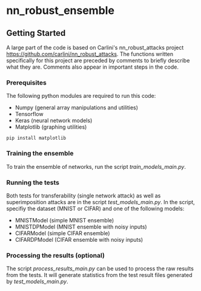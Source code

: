 # nn_robust_ensemble

## Getting Started
A large part of the code is based on Carlini's nn_robust_attacks project https://github.com/carlini/nn_robust_attacks. The functions written specifically for this project are preceded by comments to briefly describe what they are. Comments also appear in important steps in the code.

### Prerequisites
The following python modules are required to run this code:
- Numpy (general array manipulations and utilities)
- Tensorflow 
- Keras (neural network models)
- Matplotlib (graphing utilities)
```
pip install matplotlib
```
### Training the ensemble
To train the ensemble of networks, run the script _train_models_main.py_.

### Running the tests
Both tests for transferability (single network attack) as well as superimposition attacks are in the script _test_models_main.py_. In the script, specifiy the dataset (MNIST or CIFAR) and one of the following models:
- MNISTModel (simple MNIST ensemble)
- MNISTDPModel (MNIST ensemble with noisy inputs)
- CIFARModel (simple CIFAR ensemble)
- CIFARDPModel (CIFAR ensemble with noisy inputs)

### Processing the results (optional)
The script _process_results_main.py_ can be used to process the raw results from the tests. It will generate statistics from the test result files generated by _test_models_main.py_.


